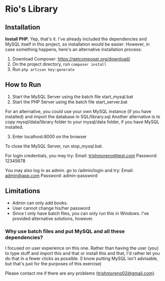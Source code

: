 # Rio's Library

## Installation
**Install PHP.** Yep, that's it. I've already included the dependencies and MySQL itself in this project, so installation would be easier.
However, in case something happens, here's an alternative installation process:

1. Download Composer: https://getcomposer.org/download/
2. On the project directory, run `composer install`
3. Run `php artisan key:generate`


## How to Run
1. Start the MySQL Server using the batch file start_mysql.bat
2. Start the PHP Server using the batch file start_server.bat

For an alternative, you could use your own MySQL instance (if you have installed) and import the database in SQL/library.sql
Another alternative is to copy mysql/data/library folder to your mysql/data folder, if you have MySQL installed. 

3. Enter localhost:8000 on the browser

To close the MySQL Server, run stop_mysql.bat.

For login credentials, you may try: 
Email: trishmoreno@test.com Password: 12345678

You may also log in as admin. go to /admin/login and try:
Email: admin@app.com Password: admin-password

## Limitations
- Admin can only add books. 
- User cannot change his/her password
- Since I only have batch files, you can only run this in Windows. I've provided alternative solutions, however.

### Why use batch files and put MySQL and all these dependencies?
I focused on user experience on this one. Rather than having the user (you) to type stuff and import this and that or install this and that, I'd rather let you do that in a fewer clicks as possible.
(I know putting MySQL isn't advisable, but that's just for the purposes of this exercise)

Please contact me if there are any problems (trishmoreno02@gmail.com).
